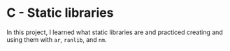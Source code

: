 # C - Static libraries

In this project, I learned what static libraries are and practiced creating and
using them with `ar`, `ranlib`, and `nm`.




